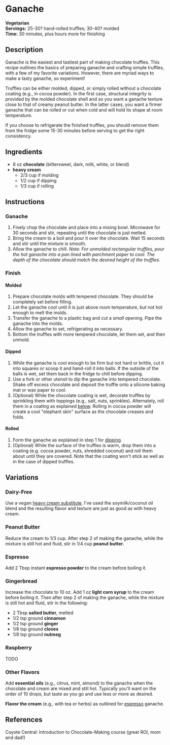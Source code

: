 # Ganache

**Vegetarian**  
**Servings:** 25-30? hand-rolled truffles; 30-40? molded  
**Time:** 30 minutes, plus hours more for finishing

## Description

Ganache is the easiest and tastiest part of making chocolate truffles. This recipe outlines the basics of preparing ganache and crafting simple truffles, with a few of my favorite variations. However, there are myriad ways to make a tasty ganache, so experiment!

Truffles can be either molded, dipped, or simply rolled without a chocolate coating (e.g., in cocoa powder). In the first case, structural integrity is provided by the molded chocolate shell and so you want a ganache texture close to that of creamy peanut butter. In the latter cases, you want a firmer ganache that can be rolled or cut when cold and will hold its shape at room temperature.

If you choose to refrigerate the finished truffles, you should remove them from the fridge some 15-30 minutes before serving to get the right consistency.

## Ingredients

- 8 oz **chocolate** (bittersweet, dark, milk, white, or blend)
- **heavy cream**
  - 2/3 cup if molding
  - 1/2 cup if dipping
  - 1/3 cup if rolling

## Instructions

### Ganache
1. Finely chop the chocolate and place into a mixing bowl. Microwave for 30 seconds and stir, repeating until the chocolate is just melted.
2. Bring the cream to a boil and pour it over the chocolate. Wait 15 seconds and stir until the mixture is smooth.
3. Allow the ganache to chill. *Note: For unmolded rectangular truffles, pour the hot ganache into a pan lined with parchment paper to cool. The depth of the chocolate should match the desired height of the truffles.*

### Finish

#### Molded

1. Prepare chocolate molds with tempered chocolate. They should be completely set before filling.
2. Let the ganache cool until it is just above room temperature, but not hot enough to melt the molds.
3. Transfer the ganache to a plastic bag and cut a *small* opening. Pipe the ganache into the molds.
4. Allow the ganache to set, refrigerating as necessary.
5. Bottom the truffles with more tempered chocolate, let them set, and then unmold.

#### Dipped

1. While the ganache is cool enough to be firm but not hard or brittle, cut it into squares or scoop it and hand-roll it into balls. If the outside of the balls is wet, set them back in the fridge to chill before dipping.
2. Use a fork or other utensil to dip the ganache into tempered chocolate. Shake off excess chocolate and deposit the truffle onto a silicone baking mat or wax paper to cool.
3. (Optional) While the chocolate coating is wet, decorate truffles by sprinkling them with toppings (e.g., salt, nuts, sprinkles). Alternately, roll them in a coating as explained [below](#Rolled). Rolling in cocoa powder will create a cool "elephant skin" surface as the chocolate creases and folds.

#### Rolled

1. Form the ganache as explained in step 1 for [dipping](#Dipped).
2. (Optional) While the surface of the truffles is warm, drop them into a coating (e.g. cocoa powder, nuts, shredded coconut) and roll them about until they are covered. Note that the coating won't stick as well as in the case of dipped truffles.

## Variations

### Dairy-Free

Use a vegan [heavy cream substitute](../README.md#Heavy%20Cream). I've used the soymilk/coconut oil blend and the resulting flavor and texture are just as good as with heavy cream.

### Peanut Butter

Reduce the cream to 1/3 cup. After step 2 of making the ganache, while the mixture is still hot and fluid, stir in 1/4 cup **peanut butter**.

### Espresso

Add 2 Tbsp instant **espresso powder** to the cream before boiling it.

### Gingerbread

Increase the chocolate to 10 oz. Add 1 oz **light corn syrup** to the cream before boiling it. Then after step 2 of making the ganache, while the mixture is still hot and fluid, stir in the following:
- 2 Tbsp **salted butter**, melted
- 1/2 tsp ground **cinnamon**
- 1/2 tsp ground **ginger**
- 1/8 tsp ground **cloves**
- 1/8 tsp ground **nutmeg**

### Raspberry

TODO

### Other Flavors

Add **essential oils** (e.g., citrus, mint, almond) to the ganache when the chocolate and cream are mixed and still hot. Typically you'll want on the order of 10 drops, but taste as you go and use less or more as desired.

**Flavor the cream** (e.g., with tea or herbs) as outlined for [espresso](#Espresso) ganache.

## References

Coyote Central: Introduction to Chocolate-Making course (great ROI, mom and dad!)